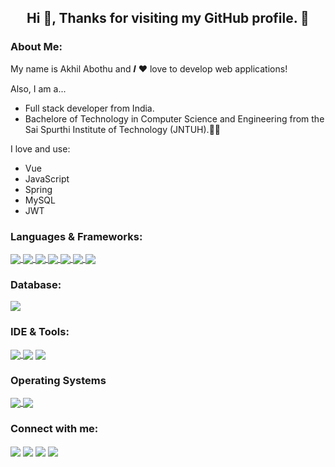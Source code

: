 <article>
 
  <h1 align="center">Hi 👋, Thanks for visiting my GitHub profile. 🙋‍</h1>
  
 <h3 align="left" dir="auto">About Me:</h3>
  
<p dir="auto">My name is Akhil Abothu and 𝑰 ❤️ love to develop web applications!</p>
<p dir="auto">Also, I am a...</p>
<ul dir="auto">
<li>Full stack developer from India.</li>
<li> Bachelore of Technology in Computer Science and Engineering from the Sai Spurthi Institute of Technology (JNTUH).<g-emoji class="g-emoji" alias="man_student" fallback-src="https://github.githubassets.com/images/icons/emoji/unicode/1f468-1f393.png">👨‍🎓</g-emoji></li>
</ul>
  
<p dir="auto">I love and use:</p>
<ul dir="auto">
<li>Vue</li>
<li>JavaScript</li>
<li>Spring</li>
<li>MySQL</li>
  <li>JWT</li>
</ul>
  
  <h3 align="left">Languages & Frameworks:</h3>
<p align="left"> 
  <a href="" target="_blank" rel="noreferrer"> <img align="center" src="https://img.icons8.com/color/48/000000/html-5--v1.png" /> </a> 
  <a href="" target="_blank" rel="noreferrer"> <img align="center" src="https://img.icons8.com/color/48/000000/css3.png" /> </a> 
 <a href="" target="_blank" rel="noreferrer"> <img align="center" src="https://img.icons8.com/color/48/000000/javascript--v1.png" /> </a>
  <a href="" target="_blank" rel="noreferrer"> <img align="center" src="https://img.icons8.com/color/48/000000/vue-js.png"/> </a>
  <a href="" target="_blank" rel="noreferrer"> <img align="center" src="https://img.icons8.com/ultraviolet/40/000000/react--v1.png"/> </a>
  <a href="" target="_blank" rel="noreferrer"> <img align="center"  src="https://img.icons8.com/color/48/000000/java-coffee-cup-logo--v1.png"/> </a>
  <a href="" target="_blank" rel="noreferrer"><img align="center" src="https://img.icons8.com/color/48/000000/spring-logo.png"/> </a>
  </p>
  
   <h3 align="left">Database:</h3>
 <a href="" target="_blank" rel="noreferrer">   <img align="center" src="https://img.icons8.com/color/48/000000/mysql-logo.png"/> </a>
   <h3 align="left">IDE & Tools:</h3>
 <a href="" target="_blank" rel="noreferrer">  <img align="center" src="https://img.icons8.com/color/48/000000/visual-studio-code-2019.png"/> </a>
  <a href="" target="_blank" rel="noreferrer"> <img align="center" src="https://img.icons8.com/office/40/000000/java-eclipse.png"/></a>
 <a href="" target="_blank" rel="noreferrer">  <img  align="center" src="https://img.icons8.com/color/48/000000/adobe-photoshop--v1.png"/></a>
  
   <h3 align="left">Operating Systems</h3>
<a href="" target="_blank" rel="noreferrer">    <img align="center" src="https://img.icons8.com/color/48/000000/linux--v1.png"/> </a>
<a href="" target="_blank" rel="noreferrer"> <img align="center" src="https://img.icons8.com/fluency/48/000000/windows-10.png"/> </a>
   <h3 align="left">Connect with me:</h3>
<p align="left">
<a href="https://twitter.com/crazyboy_akhil" target="_blank"><img  align="center" src="https://img.icons8.com/color/48/000000/twitter--v1.png" /></a>
<a href="https://www.linkedin.com/in/akhil-abothu" target="_blank"><img align="center" src="https://img.icons8.com/color/48/000000/linkedin.png" /></a>
<a href="https://www.facebook.com/akhil.abothu501" target="_blank"><img align="center" src="https://img.icons8.com/color/48/000000/facebook-new.png" /></a>
<a href="https://instagram.com/akhilabothu" target="_blank"><img align="center" src="https://img.icons8.com/fluency/48/000000/instagram-new.png"/></a>
</p>


</article>
